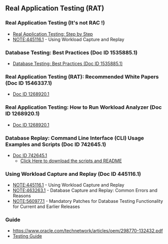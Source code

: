 ## Real Application Testing (RAT)
### Real Application Testing (It's not RAC !)
* [Real Application Testing: Step by Step](https://docs.oracle.com/en/database/oracle/oracle-database/12.2/ntdbi/enabling-and-disabling-database-options-after-installation.html#GUID-C45D75FC-34B5-4C24-9DE8-1518044A3BB3)
* [NOTE:445116.1](https://support.oracle.com/epmos/faces/DocumentDisplay?parent=DOCUMENT&sourceId=742645.1&id=445116.1) - Using Workload Capture and Replay
### 	Database Testing: Best Practices (Doc ID 1535885.1)
* [	Database Testing: Best Practices (Doc ID 1535885.1)](https://support.oracle.com/epmos/faces/DocumentDisplay?_afrLoop=431673761627791&parent=DOCUMENT&sourceId=1268920.1&id=1535885.1&_afrWindowMode=0&_adf.ctrl-state=imgk5degr_293)
### Real Application Testing (RAT): Recommended White Papers (Doc ID 1546337.1)
* [Doc ID 1268920.1](https://support.oracle.com/epmos/faces/DocumentDisplay?_afrLoop=431505447515009&id=1268920.1&displayIndex=8&_afrWindowMode=0&_adf.ctrl-state=imgk5degr_176)
### Real Application Testing: How to Run Workload Analyzer (Doc ID 1268920.1)	 
* [Doc ID 1268920.1](https://support.oracle.com/epmos/faces/DocumentDisplay?_afrLoop=431505447515009&id=1268920.1&displayIndex=8&_afrWindowMode=0&_adf.ctrl-state=imgk5degr_176)
### Database Replay: Command Line Interface (CLI) Usage Examples and Scripts (Doc ID 742645.1)
* [Doc ID 742645.1](https://support.oracle.com/epmos/faces/DocumentDisplay?_afrLoop=253257074406430&parent=EXTERNAL_SEARCH&sourceId=HOWTO&id=742645.1&_afrWindowMode=0&_adf.ctrl-state=hhpe3qlm4_4)
  * [Click Here to download the scripts and README](https://support.oracle.com/epmos/main/downloadattachmentprocessor?parent=DOCUMENT&sourceId=742645.1&attachid=742645.1:db_replay_cli&clickstream=yes)

### Using Workload Capture and Replay (Doc ID 445116.1)
* [NOTE:445116.1](https://support.oracle.com/epmos/faces/DocumentDisplay?parent=DOCUMENT&sourceId=742645.1&id=445116.1) - Using Workload Capture and Replay
* [NOTE:463263.1](https://support.oracle.com/epmos/faces/DocumentDisplay?parent=DOCUMENT&sourceId=742645.1&id=463263.1) - Database Capture and Replay: Common Errors and Reasons
* [NOTE:560977.1](https://support.oracle.com/epmos/faces/DocumentDisplay?parent=DOCUMENT&sourceId=742645.1&id=560977.1) - Mandatory Patches for Database Testing Functionality for Current and Earlier Releases

### Guide
* https://www.oracle.com/technetwork/articles/oem/298770-132432.pdf
* [Testing Guide](https://docs.oracle.com/en/database/oracle/oracle-database/19/ratug/testing-guide.pdf)
